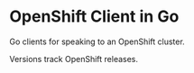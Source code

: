 OpenShift Client in Go
==============================


Go clients for speaking to an OpenShift cluster.

Versions track OpenShift releases.
